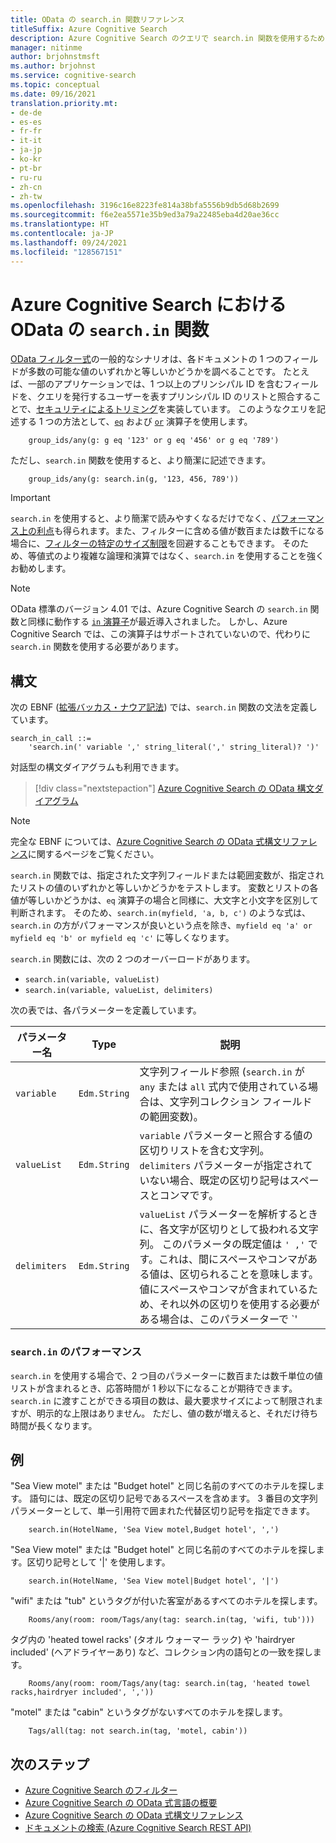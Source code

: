 ```yaml
---
title: OData の search.in 関数リファレンス
titleSuffix: Azure Cognitive Search
description: Azure Cognitive Search のクエリで search.in 関数を使用するための構文とリファレンス ドキュメント。
manager: nitinme
author: brjohnstmsft
ms.author: brjohnst
ms.service: cognitive-search
ms.topic: conceptual
ms.date: 09/16/2021
translation.priority.mt:
- de-de
- es-es
- fr-fr
- it-it
- ja-jp
- ko-kr
- pt-br
- ru-ru
- zh-cn
- zh-tw
ms.openlocfilehash: 3196c16e8223fe814a38bfa5556b9db5d68b2699
ms.sourcegitcommit: f6e2ea5571e35b9ed3a79a22485eba4d20ae36cc
ms.translationtype: HT
ms.contentlocale: ja-JP
ms.lasthandoff: 09/24/2021
ms.locfileid: "128567151"
---
```

# <a name="odata-searchin-function-in-azure-cognitive-search"></a>Azure Cognitive Search における OData の `search.in` 関数

[OData フィルター式](query-odata-filter-orderby-syntax.md)の一般的なシナリオは、各ドキュメントの 1 つのフィールドが多数の可能な値のいずれかと等しいかどうかを調べることです。 たとえば、一部のアプリケーションでは、1 つ以上のプリンシパル ID を含むフィールドを、クエリを発行するユーザーを表すプリンシパル ID のリストと照合することで、[セキュリティによるトリミング](search-security-trimming-for-azure-search.md)を実装しています。 このようなクエリを記述する 1 つの方法として、[`eq`](search-query-odata-comparison-operators.md) および [`or`](search-query-odata-logical-operators.md) 演算子を使用します。

```odata-filter-expr
    group_ids/any(g: g eq '123' or g eq '456' or g eq '789')
```

ただし、`search.in` 関数を使用すると、より簡潔に記述できます。

```odata-filter-expr
    group_ids/any(g: search.in(g, '123, 456, 789'))
```

> [!IMPORTANT]
> `search.in` を使用すると、より簡潔で読みやすくなるだけでなく、[パフォーマンス上の利点](#bkmk_performance)も得られます。また、フィルターに含める値が数百または数千になる場合に、[フィルターの特定のサイズ制限](search-query-odata-filter.md#bkmk_limits)を回避することもできます。 そのため、等値式のより複雑な論理和演算ではなく、`search.in` を使用することを強くお勧めします。

> [!NOTE]
> OData 標準のバージョン 4.01 では、Azure Cognitive Search の `search.in` 関数と同様に動作する [`in` 演算子](https://docs.oasis-open.org/odata/odata/v4.01/cs01/part2-url-conventions/odata-v4.01-cs01-part2-url-conventions.html#_Toc505773230)が最近導入されました。 しかし、Azure Cognitive Search では、この演算子はサポートされていないので、代わりに `search.in` 関数を使用する必要があります。

## <a name="syntax"></a>構文

次の EBNF ([拡張バッカス・ナウア記法](https://en.wikipedia.org/wiki/Extended_Backus–Naur_form)) では、`search.in` 関数の文法を定義しています。

<!-- Upload this EBNF using https://bottlecaps.de/rr/ui to create a downloadable railroad diagram. -->

```
search_in_call ::=
    'search.in(' variable ',' string_literal(',' string_literal)? ')'
```

対話型の構文ダイアグラムも利用できます。

> [!div class="nextstepaction"]
> [Azure Cognitive Search の OData 構文ダイアグラム](https://azuresearch.github.io/odata-syntax-diagram/#search_in_call)

> [!NOTE]
> 完全な EBNF については、[Azure Cognitive Search の OData 式構文リファレンス](search-query-odata-syntax-reference.md)に関するページをご覧ください。

`search.in` 関数では、指定された文字列フィールドまたは範囲変数が、指定されたリストの値のいずれかと等しいかどうかをテストします。 変数とリストの各値が等しいかどうかは、`eq` 演算子の場合と同様に、大文字と小文字を区別して判断されます。 そのため、`search.in(myfield, 'a, b, c')` のような式は、`search.in` の方がパフォーマンスが良いという点を除き、`myfield eq 'a' or myfield eq 'b' or myfield eq 'c'` に等しくなります。

`search.in` 関数には、次の 2 つのオーバーロードがあります。

- `search.in(variable, valueList)`
- `search.in(variable, valueList, delimiters)`

次の表では、各パラメーターを定義しています。

| パラメーター名 | Type | 説明 |
| --- | --- | --- |
| `variable` | `Edm.String` | 文字列フィールド参照 (`search.in` が `any` または `all` 式内で使用されている場合は、文字列コレクション フィールドの範囲変数)。 |
| `valueList` | `Edm.String` | `variable` パラメーターと照合する値の区切りリストを含む文字列。 `delimiters` パラメーターが指定されていない場合、既定の区切り記号はスペースとコンマです。 |
| `delimiters` | `Edm.String` | `valueList` パラメーターを解析するときに、各文字が区切りとして扱われる文字列。 このパラメータの既定値は `' ,'` です。これは、間にスペースやコンマがある値は、区切られることを意味します。 値にスペースやコンマが含まれているため、それ以外の区切りを使用する必要がある場合は、このパラメーターで `'|'` などの代替区切り記号を指定できます。 |

<a name="bkmk_performance"></a>

### <a name="performance-of-searchin"></a>`search.in` のパフォーマンス

`search.in` を使用する場合で、2 つ目のパラメーターに数百または数千単位の値リストが含まれるとき、応答時間が 1 秒以下になることが期待できます。 `search.in` に渡すことができる項目の数は、最大要求サイズによって制限されますが、明示的な上限はありません。 ただし、値の数が増えると、それだけ待ち時間が長くなります。

## <a name="examples"></a>例

"Sea View motel" または "Budget hotel" と同じ名前のすべてのホテルを探します。 語句には、既定の区切り記号であるスペースを含めます。 3 番目の文字列パラメーターとして、単一引用符で囲まれた代替区切り記号を指定できます。  

```odata-filter-expr
    search.in(HotelName, 'Sea View motel,Budget hotel', ',')
```

"Sea View motel" または "Budget hotel" と同じ名前のすべてのホテルを探します。区切り記号として '|' を使用します。

```odata-filter-expr
    search.in(HotelName, 'Sea View motel|Budget hotel', '|')
```

"wifi" または "tub" というタグが付いた客室があるすべてのホテルを探します。

```odata-filter-expr
    Rooms/any(room: room/Tags/any(tag: search.in(tag, 'wifi, tub')))
```

タグ内の 'heated towel racks' (タオル ウォーマー ラック) や 'hairdryer included' (ヘアドライヤーあり) など、コレクション内の語句との一致を探します。

```odata-filter-expr
    Rooms/any(room: room/Tags/any(tag: search.in(tag, 'heated towel racks,hairdryer included', ','))
```

"motel" または "cabin" というタグがないすべてのホテルを探します。

```odata-filter-expr
    Tags/all(tag: not search.in(tag, 'motel, cabin'))
```

## <a name="next-steps"></a>次のステップ  

- [Azure Cognitive Search のフィルター](search-filters.md)
- [Azure Cognitive Search の OData 式言語の概要](query-odata-filter-orderby-syntax.md)
- [Azure Cognitive Search の OData 式構文リファレンス](search-query-odata-syntax-reference.md)
- [ドキュメントの検索 &#40;Azure Cognitive Search REST API&#41;](/rest/api/searchservice/Search-Documents)